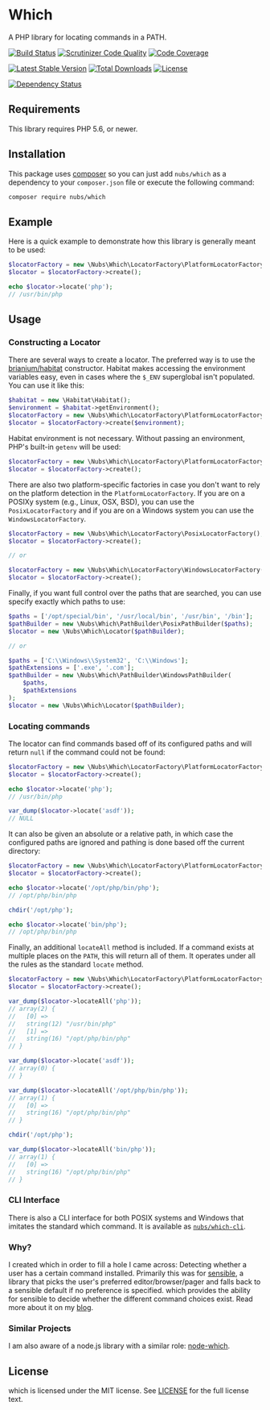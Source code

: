 # Which
A PHP library for locating commands in a PATH.

[![Build Status](http://img.shields.io/travis/nubs/which.svg?style=flat)](https://travis-ci.org/nubs/which)
[![Scrutinizer Code Quality](http://img.shields.io/scrutinizer/g/nubs/which.svg?style=flat)](https://scrutinizer-ci.com/g/nubs/which/)
[![Code Coverage](http://img.shields.io/coveralls/nubs/which.svg?style=flat)](https://coveralls.io/r/nubs/which)

[![Latest Stable Version](http://img.shields.io/packagist/v/nubs/which.svg?style=flat)](https://packagist.org/packages/nubs/which)
[![Total Downloads](http://img.shields.io/packagist/dt/nubs/which.svg?style=flat)](https://packagist.org/packages/nubs/which)
[![License](http://img.shields.io/packagist/l/nubs/which.svg?style=flat)](https://packagist.org/packages/nubs/which)

[![Dependency Status](https://www.versioneye.com/user/projects/53a01f7b83add749a300001e/badge.svg?style=flat)](https://www.versioneye.com/user/projects/53a01f7b83add749a300001e)

## Requirements
This library requires PHP 5.6, or newer.

## Installation
This package uses [composer](https://getcomposer.org) so you can just add
`nubs/which` as a dependency to your `composer.json` file or execute the
following command:

```bash
composer require nubs/which
```

## Example
Here is a quick example to demonstrate how this library is generally meant to
be used:
```php
$locatorFactory = new \Nubs\Which\LocatorFactory\PlatformLocatorFactory();
$locator = $locatorFactory->create();

echo $locator->locate('php');
// /usr/bin/php
```

## Usage

### Constructing a Locator
There are several ways to create a locator.  The preferred way is to use the
[brianium/habitat](https://github.com/brianium/habitat) constructor.  Habitat
makes accessing the environment variables easy, even in cases where the `$_ENV`
superglobal isn't populated.  You can use it like this:
```php
$habitat = new \Habitat\Habitat();
$environment = $habitat->getEnvironment();
$locatorFactory = new \Nubs\Which\LocatorFactory\PlatformLocatorFactory();
$locator = $locatorFactory->create($environment);
```

Habitat environment is not necessary.  Without passing an environment, PHP's
built-in `getenv` will be used:
```php
$locatorFactory = new \Nubs\Which\LocatorFactory\PlatformLocatorFactory();
$locator = $locatorFactory->create();
```

There are also two platform-specific factories in case you don't want to rely
on the platform detection in the `PlatformLocatorFactory`.  If you are on a
POSIXy system (e.g., Linux, OSX, BSD), you can use the `PosixLocatorFactory`
and if you are on a Windows system you can use the `WindowsLocatorFactory`.
```php
$locatorFactory = new \Nubs\Which\LocatorFactory\PosixLocatorFactory();
$locator = $locatorFactory->create();

// or

$locatorFactory = new \Nubs\Which\LocatorFactory\WindowsLocatorFactory();
$locator = $locatorFactory->create();
```

Finally, if you want full control over the paths that are searched, you can use
specify exactly which paths to use:
```php
$paths = ['/opt/special/bin', '/usr/local/bin', '/usr/bin', '/bin'];
$pathBuilder = new \Nubs\Which\PathBuilder\PosixPathBuilder($paths);
$locator = new \Nubs\Which\Locator($pathBuilder);

// or

$paths = ['C:\\Windows\\System32', 'C:\\Windows'];
$pathExtensions = ['.exe', '.com'];
$pathBuilder = new \Nubs\Which\PathBuilder\WindowsPathBuilder(
    $paths,
    $pathExtensions
);
$locator = new \Nubs\Which\Locator($pathBuilder);
```

### Locating commands
The locator can find commands based off of its configured paths and will return
`null` if the command could not be found:
```php
$locatorFactory = new \Nubs\Which\LocatorFactory\PlatformLocatorFactory();
$locator = $locatorFactory->create();

echo $locator->locate('php');
// /usr/bin/php

var_dump($locator->locate('asdf'));
// NULL
```

It can also be given an absolute or a relative path, in which case the
configured paths are ignored and pathing is done based off the current
directory:
```php
$locatorFactory = new \Nubs\Which\LocatorFactory\PlatformLocatorFactory();
$locator = $locatorFactory->create();

echo $locator->locate('/opt/php/bin/php');
// /opt/php/bin/php

chdir('/opt/php');

echo $locator->locate('bin/php');
// /opt/php/bin/php
```

Finally, an additional `locateAll` method is included.  If a command exists at
multiple places on the `PATH`, this will return all of them.  It operates
under all the rules as the standard `locate` method.
```php
$locatorFactory = new \Nubs\Which\LocatorFactory\PlatformLocatorFactory();
$locator = $locatorFactory->create();

var_dump($locator->locateAll('php'));
// array(2) {
//   [0] =>
//   string(12) "/usr/bin/php"
//   [1] =>
//   string(16) "/opt/php/bin/php"
// }

var_dump($locator->locate('asdf'));
// array(0) {
// }

var_dump($locator->locateAll('/opt/php/bin/php'));
// array(1) {
//   [0] =>
//   string(16) "/opt/php/bin/php"
// }

chdir('/opt/php');

var_dump($locator->locateAll('bin/php'));
// array(1) {
//   [0] =>
//   string(16) "/opt/php/bin/php"
// }
```

### CLI Interface
There is also a CLI interface for both POSIX systems and Windows that imitates
the standard which command.  It is available as
[`nubs/which-cli`](https://github.com/nubs/which-cli).

### Why?
I created which in order to fill a hole I came across: Detecting whether a user
has a certain command installed.  Primarily this was for
[sensible](https://github.com/nubs/sensible), a library that picks the user's
preferred editor/browser/pager and falls back to a sensible default if no
preference is specified.  which provides the ability for sensible to decide
whether the different command choices exist.  Read more about it on my
[blog](http://www.overthemonkey.com/blog/which-which-is-which).

### Similar Projects
I am also aware of a node.js library with a similar role:
[node-which](https://github.com/isaacs/node-which).

## License
which is licensed under the MIT license.  See [LICENSE](LICENSE) for the full
license text.
